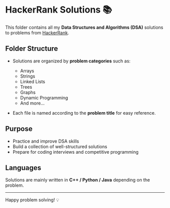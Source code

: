 # HackerRank Solutions 📚

This folder contains all my **Data Structures and Algorithms (DSA)** solutions to problems from [HackerRank](https://www.hackerrank.com/).  

## Folder Structure

- Solutions are organized by **problem categories** such as:
  - Arrays
  - Strings
  - Linked Lists
  - Trees
  - Graphs
  - Dynamic Programming
  - And more…

- Each file is named according to the **problem title** for easy reference.

## Purpose

- Practice and improve DSA skills  
- Build a collection of well-structured solutions  
- Prepare for coding interviews and competitive programming

## Languages

Solutions are mainly written in **C++ / Python / Java** depending on the problem.

---

Happy problem solving! 💡
